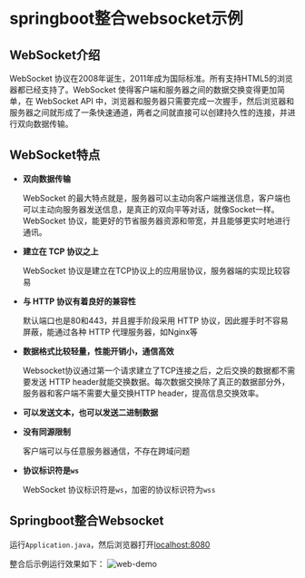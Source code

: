 # springboot整合websocket示例

## WebSocket介绍
WebSocket 协议在2008年诞生，2011年成为国际标准。所有支持HTML5的浏览器都已经支持了。WebSocket 使得客户端和服务器之间的数据交换变得更加简单，在 WebSocket API 中，浏览器和服务器只需要完成一次握手，然后浏览器和服务器之间就形成了一条快速通道，两者之间就直接可以创建持久性的连接，并进行双向数据传输。
## WebSocket特点
- **双向数据传输**

  WebSocket 的最大特点就是，服务器可以主动向客户端推送信息，客户端也可以主动向服务器发送信息，是真正的双向平等对话，就像Socket一样。WebSocket 协议，能更好的节省服务器资源和带宽，并且能够更实时地进行通讯。
  
- **建立在 TCP 协议之上**

  WebSocket 协议是建立在TCP协议上的应用层协议，服务器端的实现比较容易
  
- **与 HTTP 协议有着良好的兼容性**

  默认端口也是80和443，并且握手阶段采用 HTTP 协议，因此握手时不容易屏蔽，能通过各种 HTTP 代理服务器，如Nginx等
  
- **数据格式比较轻量，性能开销小，通信高效**

  Websocket协议通过第一个请求建立了TCP连接之后，之后交换的数据都不需要发送 HTTP header就能交换数据。每次数据交换除了真正的数据部分外，服务器和客户端不需要大量交换HTTP header，提高信息交换效率。
  
- **可以发送文本，也可以发送二进制数据**

- **没有同源限制**

  客户端可以与任意服务器通信，不存在跨域问题
  
- **协议标识符是`ws`**

  WebSocket 协议标识符是`ws`，加密的协议标识符为`wss`
  
## Springboot整合Websocket

运行`Application.java`，然后浏览器打开[localhost:8080](localhost:8080)

整合后示例运行效果如下：
![web-demo](https://blog010.oss-cn-beijing.aliyuncs.com/img/20200728151852.gif)
